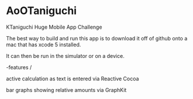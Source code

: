 AoOTaniguchi
============

KTaniguchi Huge Mobile App Challenge

The best way to build and run this app is to download it off of github onto a mac that has xcode 5 installed.

It can then be run in the simulator or on a device.

-features /

active calculation as text is entered via Reactive Cocoa

bar graphs showing relative amounts via GraphKit

